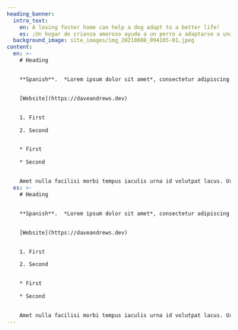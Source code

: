 ```yaml
---
heading_banner:
  intro_text:
    en: A loving foster home can help a dog adapt to a better life! 
    es: ¡Un hogar de crianza amoroso ayuda a un perro a adaptarse a una vida mejor! 
  background_image: site_images/img_20210808_094105-01.jpeg
content:
  en: >-
    # Heading


    **Spanish**.  *Lorem ipsum dolor sit amet*, consectetur adipiscing elit, sed do eiusmod tempor incididunt ut labore et dolore magna aliqua. Blandit aliquam etiam erat velit scelerisque in dictum. Justo donec enim diam vulputate ut. At lectus urna duis convallis convallis. Feugiat in fermentum posuere urna nec tincidunt praesent semper feugiat. Nunc congue nisi vitae suscipit tellus. A diam sollicitudin tempor id eu nisl. Morbi enim nunc faucibus a. Ut aliquam purus sit amet luctus venenatis lectus. Tincidunt id aliquet risus feugiat in ante metus dictum. Sagittis id consectetur purus ut faucibus pulvinar elementum integer enim. Commodo viverra maecenas accumsan lacus. Arcu cursus euismod quis viverra nibh cras pulvinar.


    [Website](https://daveandrews.dev)


    1. First

    2. Second


    * First

    * Second


    Amet nulla facilisi morbi tempus iaculis urna id volutpat lacus. Urna nec tincidunt praesent semper feugiat nibh sed pulvinar proin. Dictumst quisque sagittis purus sit amet volutpat consequat mauris nunc. Etiam erat velit scelerisque in. Non diam phasellus vestibulum lorem sed risus ultricies tristique nulla. Arcu ac tortor dignissim convallis aenean et tortor at risus. Ac turpis egestas integer eget aliquet nibh praesent tristique. Diam in arcu cursus euismod quis viverra. Pellentesque pulvinar pellentesque habitant morbi tristique senectus et netus et. Dui accumsan sit amet nulla facilisi
  es: >-
    # Heading


    **Spanish**.  *Lorem ipsum dolor sit amet*, consectetur adipiscing elit, sed do eiusmod tempor incididunt ut labore et dolore magna aliqua. Blandit aliquam etiam erat velit scelerisque in dictum. Justo donec enim diam vulputate ut. At lectus urna duis convallis convallis. Feugiat in fermentum posuere urna nec tincidunt praesent semper feugiat. Nunc congue nisi vitae suscipit tellus. A diam sollicitudin tempor id eu nisl. Morbi enim nunc faucibus a. Ut aliquam purus sit amet luctus venenatis lectus. Tincidunt id aliquet risus feugiat in ante metus dictum. Sagittis id consectetur purus ut faucibus pulvinar elementum integer enim. Commodo viverra maecenas accumsan lacus. Arcu cursus euismod quis viverra nibh cras pulvinar.


    [Website](https://daveandrews.dev)


    1. First

    2. Second


    * First

    * Second


    Amet nulla facilisi morbi tempus iaculis urna id volutpat lacus. Urna nec tincidunt praesent semper feugiat nibh sed pulvinar proin. Dictumst quisque sagittis purus sit amet volutpat consequat mauris nunc. Etiam erat velit scelerisque in. Non diam phasellus vestibulum lorem sed risus ultricies tristique nulla. Arcu ac tortor dignissim convallis aenean et tortor at risus. Ac turpis egestas integer eget aliquet nibh praesent tristique. Diam in arcu cursus euismod quis viverra. Pellentesque pulvinar pellentesque habitant morbi tristique senectus et netus et. Dui accumsan sit amet nulla facilisi
---
```

